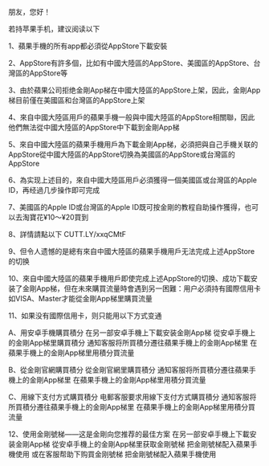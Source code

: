 朋友，您好！

若持苹果手机，建议阅读以下

1、蘋果手機的所有app都必須從AppStore下載安裝

2、AppStore有許多個，比如有中國大陸區的AppStore、美國區的AppStore、台灣區的AppStore等

3、由於蘋果公司拒绝金剛App梯在中國大陸區的AppStore上架，因此，金剛App梯目前僅在美國區和台灣區的AppStore上架

4、來自中國大陸區用戶的蘋果手機一般與中國大陸區的AppStore相關聯，因此他們無法從中國大陸區的AppStore中下載到金剛App梯

5、來自中國大陸區的蘋果手機用戶為下載金剛App梯，必須把與自己手機关联的AppStore從中國大陸區的AppStore切换為美國區的AppStore或台灣區的AppStore

6、為实现上述目的，來自中國大陸區用戶必須獲得一個美國區或台灣區的Apple ID，再经過几步操作即可完成

7、美國區的Apple ID或台灣區的Apple ID既可按金剛的教程自助操作獲得，也可以去淘寶花¥10～¥20買到

8、詳情請點以下
CUTT.LY/xxqCMtF

9、但令人遗憾的是總有來自中國大陸區的蘋果手機用戶无法完成上述AppStore的切换

10、來自中國大陸區的蘋果手機用戶即使完成上述AppStore的切换、成功下載安装了金剛App梯，但在未來購買流量時會遇到另一困難：用户必須持有國際信用卡如VISA、Master才能從金剛App梯里購買流量

11、如果没有國際信用卡，则只能用以下方式变通

A、用安卓手機購買積分
在另一部安卓手機上下載安装金剛App梯
從安卓手機上的金剛App梯里購買積分
通知客服将所買積分遷往蘋果手機上的金剛App梯里
在蘋果手機上的金剛App梯里用積分買流量

B、從金剛官網購買積分
從金剛官網里購買積分
通知客服将所買積分遷往蘋果手機上的金剛App梯里
在蘋果手機上的金剛App梯里用積分買流量

C、用線下支付方式購買積分
电郵客服要求用線下支付方式購買積分
通知客服将所買積分遷往蘋果手機上的金剛App梯里
在蘋果手機上的金剛App梯里用積分買流量

12、使用金剛號梯——这是金剛向您推荐的最佳方案
在另一部安卓手機上下載安装金剛App梯
從安卓手機上的金剛App梯里获取金剛號梯
把金剛號梯配入蘋果手機使用
或在客服帮助下购買金刚號梯
把金剛號梯配入蘋果手機使用

